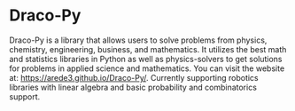 # Draco-Py
Draco-Py is a library that allows users to solve problems from physics, chemistry, engineering, business, and mathematics. It utilizes the best math and statistics libraries in Python as well as physics-solvers to get solutions for problems in applied science and mathematics. You can visit the website at: https://arede3.github.io/Draco-Py/.
Currently supporting robotics libraries with linear algebra and basic probability and combinatorics support.

